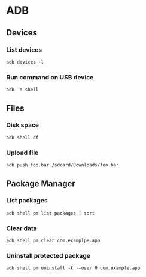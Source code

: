 # ADB

## Devices

### List devices

`adb devices -l`

### Run command on USB device

`adb -d shell`

## Files

### Disk space

`adb shell df`

### Upload file

`adb push foo.bar /sdcard/Downloads/foo.bar`

## Package Manager

### List packages

`adb shell pm list packages | sort`

### Clear data

`adb shell pm clear com.examplpe.app`

### Uninstall protected package

`adb shell pm uninstall -k --user 0 com.example.app`
